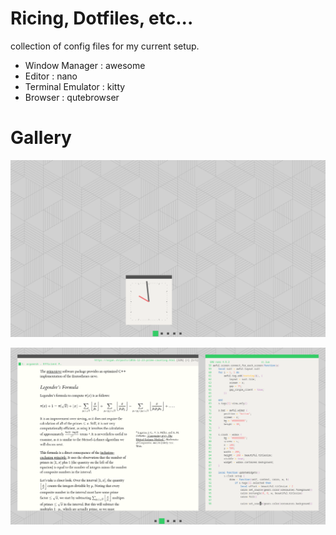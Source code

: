 # Ricing, Dotfiles, etc...
collection of config files for my current setup.

* Window Manager : awesome
* Editor : nano
* Terminal Emulator : kitty
* Browser : qutebrowser

# Gallery

![home](https://raw.githubusercontent.com/liuchia/Ricing-Dotfiles-etc.../master/Media/Clean.png)

![dirty](https://raw.githubusercontent.com/liuchia/Ricing-Dotfiles-etc.../master/Media/Busy.png)
